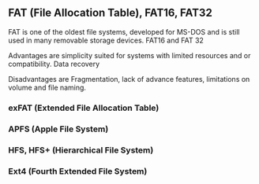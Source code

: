 
## FAT (File Allocation Table), FAT16, FAT32
FAT is one of the oldest file systems, developed for MS-DOS and is still used in many removable storage devices. FAT16 and FAT 32 

Advantages are simplicity suited for systems with limited resources and or compatibility. Data recovery 

Disadvantages are Fragmentation, lack of advance features, limitations on volume and file naming.

### exFAT (Extended File Allocation Table)

### APFS (Apple File System)

### HFS, HFS+ (Hierarchical File System)

### Ext4 (Fourth Extended File System)
